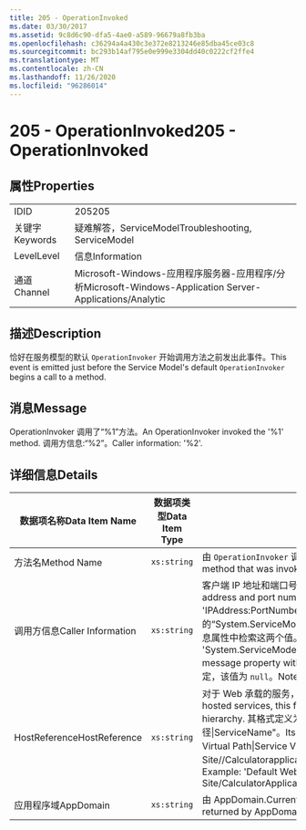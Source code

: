 ```yaml
---
title: 205 - OperationInvoked
ms.date: 03/30/2017
ms.assetid: 9c8d6c90-dfa5-4ae0-a589-96679a8fb3ba
ms.openlocfilehash: c36294a4a430c3e372e8213246e85dba45ce03c8
ms.sourcegitcommit: bc293b14af795e0e999e3304dd40c0222cf2ffe4
ms.translationtype: MT
ms.contentlocale: zh-CN
ms.lasthandoff: 11/26/2020
ms.locfileid: "96286014"
---
```

# <a name="205---operationinvoked"></a><span data-ttu-id="2516d-102">205 - OperationInvoked</span><span class="sxs-lookup"><span data-stu-id="2516d-102">205 - OperationInvoked</span></span>

## <a name="properties"></a><span data-ttu-id="2516d-103">属性</span><span class="sxs-lookup"><span data-stu-id="2516d-103">Properties</span></span>  
  
|||  
|-|-|  
|<span data-ttu-id="2516d-104">ID</span><span class="sxs-lookup"><span data-stu-id="2516d-104">ID</span></span>|<span data-ttu-id="2516d-105">205</span><span class="sxs-lookup"><span data-stu-id="2516d-105">205</span></span>|  
|<span data-ttu-id="2516d-106">关键字</span><span class="sxs-lookup"><span data-stu-id="2516d-106">Keywords</span></span>|<span data-ttu-id="2516d-107">疑难解答，ServiceModel</span><span class="sxs-lookup"><span data-stu-id="2516d-107">Troubleshooting, ServiceModel</span></span>|  
|<span data-ttu-id="2516d-108">Level</span><span class="sxs-lookup"><span data-stu-id="2516d-108">Level</span></span>|<span data-ttu-id="2516d-109">信息</span><span class="sxs-lookup"><span data-stu-id="2516d-109">Information</span></span>|  
|<span data-ttu-id="2516d-110">通道</span><span class="sxs-lookup"><span data-stu-id="2516d-110">Channel</span></span>|<span data-ttu-id="2516d-111">Microsoft-Windows-应用程序服务器-应用程序/分析</span><span class="sxs-lookup"><span data-stu-id="2516d-111">Microsoft-Windows-Application Server-Applications/Analytic</span></span>|  
  
## <a name="description"></a><span data-ttu-id="2516d-112">描述</span><span class="sxs-lookup"><span data-stu-id="2516d-112">Description</span></span>  

 <span data-ttu-id="2516d-113">恰好在服务模型的默认 `OperationInvoker` 开始调用方法之前发出此事件。</span><span class="sxs-lookup"><span data-stu-id="2516d-113">This event is emitted just before the Service Model's default `OperationInvoker` begins a call to a method.</span></span>  
  
## <a name="message"></a><span data-ttu-id="2516d-114">消息</span><span class="sxs-lookup"><span data-stu-id="2516d-114">Message</span></span>  

 <span data-ttu-id="2516d-115">OperationInvoker 调用了“%1”方法。</span><span class="sxs-lookup"><span data-stu-id="2516d-115">An OperationInvoker invoked the '%1' method.</span></span> <span data-ttu-id="2516d-116">调用方信息:“%2”。</span><span class="sxs-lookup"><span data-stu-id="2516d-116">Caller information: '%2'.</span></span>  
  
## <a name="details"></a><span data-ttu-id="2516d-117">详细信息</span><span class="sxs-lookup"><span data-stu-id="2516d-117">Details</span></span>  
  
|<span data-ttu-id="2516d-118">数据项名称</span><span class="sxs-lookup"><span data-stu-id="2516d-118">Data Item Name</span></span>|<span data-ttu-id="2516d-119">数据项类型</span><span class="sxs-lookup"><span data-stu-id="2516d-119">Data Item Type</span></span>|<span data-ttu-id="2516d-120">描述</span><span class="sxs-lookup"><span data-stu-id="2516d-120">Description</span></span>|  
|--------------------|--------------------|-----------------|  
|<span data-ttu-id="2516d-121">方法名</span><span class="sxs-lookup"><span data-stu-id="2516d-121">Method Name</span></span>|`xs:string`|<span data-ttu-id="2516d-122">由 `OperationInvoker` 调用的方法的 CLR 名称。</span><span class="sxs-lookup"><span data-stu-id="2516d-122">The CLR name of the method that was invoked by the `OperationInvoker`.</span></span>|  
|<span data-ttu-id="2516d-123">调用方信息</span><span class="sxs-lookup"><span data-stu-id="2516d-123">Caller Information</span></span>|`xs:string`|<span data-ttu-id="2516d-124">客户端 IP 地址和端口号（格式为“IPAddress:PortNumber”）。</span><span class="sxs-lookup"><span data-stu-id="2516d-124">The IP address and port number of the client in the format 'IPAddress:PortNumber'.</span></span> <span data-ttu-id="2516d-125">需要从操作上下文的“System.ServiceModel.Channels.RemoteEndpointMessageProperty”消息属性中检索这两个值。</span><span class="sxs-lookup"><span data-stu-id="2516d-125">The two values are retrieved from the 'System.ServiceModel.Channels.RemoteEndpointMessageProperty' message property within the operation context.</span></span> <span data-ttu-id="2516d-126">请注意，对于非 TCP 绑定，该值为 `null`。</span><span class="sxs-lookup"><span data-stu-id="2516d-126">Note that for non-TCP bindings this value `null`.</span></span>|  
|<span data-ttu-id="2516d-127">HostReference</span><span class="sxs-lookup"><span data-stu-id="2516d-127">HostReference</span></span>|`xs:string`|<span data-ttu-id="2516d-128">对于 Web 承载的服务，此字段唯一标识 Web 层次结构中的服务。</span><span class="sxs-lookup"><span data-stu-id="2516d-128">For Web-hosted services, this field uniquely identifies the service in the Web hierarchy.</span></span> <span data-ttu-id="2516d-129">其格式定义为 "网站名称应用程序虚拟路径&#124;服务虚拟路径&#124;ServiceName"。</span><span class="sxs-lookup"><span data-stu-id="2516d-129">Its format is defined as 'Web Site Name Application Virtual Path&#124;Service Virtual Path&#124;ServiceName'.</span></span> <span data-ttu-id="2516d-130">示例： "Default Web Site//Calculatorapplication&#124;/CalculatorService.svc&#124;CalculatorService"。</span><span class="sxs-lookup"><span data-stu-id="2516d-130">Example: 'Default Web Site/CalculatorApplication&#124;/CalculatorService.svc&#124;CalculatorService'.</span></span>|  
|<span data-ttu-id="2516d-131">应用程序域</span><span class="sxs-lookup"><span data-stu-id="2516d-131">AppDomain</span></span>|`xs:string`|<span data-ttu-id="2516d-132">由 AppDomain.CurrentDomain.FriendlyName 返回的字符串。</span><span class="sxs-lookup"><span data-stu-id="2516d-132">The string returned by AppDomain.CurrentDomain.FriendlyName.</span></span>|
